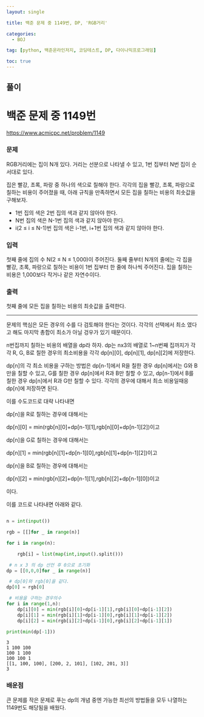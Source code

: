 ```yaml
---
layout: single

title: 백준 문제 중 1149번, DP, 'RGB거리'

categories:
  - BOJ

tag: [python, 백준온라인저지, 코딩테스트, DP, 다이나믹프로그래밍]

toc: true
---
```


## 풀이

# 백준 문제 중 1149번
https://www.acmicpc.net/problem/1149

### 문제

RGB거리에는 집이 N개 있다. 거리는 선분으로 나타낼 수 있고, 1번 집부터 N번 집이 순서대로 있다.

집은 빨강, 초록, 파랑 중 하나의 색으로 칠해야 한다. 각각의 집을 빨강, 초록, 파랑으로 칠하는 비용이 주어졌을 때, 아래 규칙을 만족하면서 모든 집을 칠하는 비용의 최솟값을 구해보자.

+ 1번 집의 색은 2번 집의 색과 같지 않아야 한다.
+ N번 집의 색은 N-1번 집의 색과 같지 않아야 한다.
+ i(2 ≤ i ≤ N-1)번 집의 색은 i-1번, i+1번 집의 색과 같지 않아야 한다.

### 입력

첫째 줄에 집의 수 N(2 ≤ N ≤ 1,000)이 주어진다. 둘째 줄부터 N개의 줄에는 각 집을 빨강, 초록, 파랑으로 칠하는 비용이 1번 집부터 한 줄에 하나씩 주어진다. 집을 칠하는 비용은 1,000보다 작거나 같은 자연수이다.

### 출력

첫째 줄에 모든 집을 칠하는 비용의 최솟값을 출력한다.

---

문제의 핵심은 모든 경우의 수를 다 검토해야 한다는 것이다. 각각의 선택에서 최소 였다고 해도 마지막 총합이 최소가 아닐 겅우가 있기 때문이다.

n번집까지 칠하는 비용의 배열을 dp라 하자. dp는 nx3의 배열로 1~n번째 집까지가 각각 R, G, B로 칠한 경우의 최소비용을 각각 dp[n][0], dp[n][1], dp[n][2]에 저장한다.

dp[n]의 각 최소 비용을 구하는 방법은 dp[n-1]에서 R을 칠한 경우 dp[n]에서는 G와 B만을 칠할 수 있고, G를 칠한 경우 dp[n]에서 R과 B만 칠할 수 있고, dp[n-1]에서 B를 칠한 경우 dp[n]에서 R과 G만 칠할 수 있다. 각각의 경우에 대해서 최소 비용일때응 dp[n]에 저장하면 된다.

이를 수도코드로 대략 나타내면 
 
dp[n]을 R로 칠하는 경우에 대해서는  

dp[n][0] = min(rgb[n][0]+dp[n-1][1],rgb[n][0]+dp[n-1][2])이고

dp[n]을 G로 칠하는 경우에 대해서는 

dp[n][1] = min(rgb[n][1]+dp[n-1][0],rgb[n][1]+dp[n-1][2])이고

dp[n]을 B로 칠하는 경우에 대해서는 

dp[n][2] = min(rgb[n][2]+dp[n-1][1],rgb[n][2]+dp[n-1][0])이고

이다.

이를 코드로 나타내면 아래와 같다.


```python

n = int(input())

rgb = [[]for _ in range(n)]

for i in range(n):

    rgb[i] = list(map(int,input().split()))

 # n x 3 의 dp 선언 후 0으로 초기화
dp = [[0,0,0]for _ in range(n)]

 # dp[0]와 rgb[0]을 같다.
dp[0] = rgb[0]

 # 비용을 구하는 경우의수
for i in range(1,n):
    dp[i][0] = min(rgb[i][0]+dp[i-1][1],rgb[i][0]+dp[i-1][2])
    dp[i][1] = min(rgb[i][1]+dp[i-1][0],rgb[i][1]+dp[i-1][2])
    dp[i][2] = min(rgb[i][2]+dp[i-1][0],rgb[i][2]+dp[i-1][1])

print(min(dp[-1]))
```

    3
    1 100 100
    100 1 100
    100 100 1
    [[1, 100, 100], [200, 2, 101], [102, 201, 3]]
    3


### 배운점
큰 문제를 작은 문제로 푸는 dp의 개념 중엔 가능한 최선의 방법들을 모두 나열하는 1149번도 해당됨을 배웠다.
